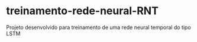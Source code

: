 # treinamento-rede-neural-RNT
Projeto desenvolvido para treinamento de uma rede neural temporal do tipo LSTM
